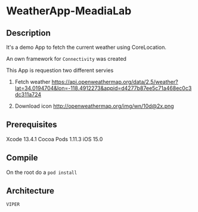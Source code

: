 # WeatherApp-MeadiaLab
## Description
It's a demo App to fetch the current weather using CoreLocation.

An own framework for `Connectivity` was created

This App is requestion two different servies
1. Fetch weather
https://api.openweathermap.org/data/2.5/weather?lat=34.0194704&lon=-118.4912273&appid=d4277b87ee5c71a468ec0c3dc311a724

2. Download icon
http://openweathermap.org/img/wn/10d@2x.png

## Prerequisites
Xcode 13.4.1
Cocoa Pods 1.11.3
iOS 15.0

## Compile
On the root do a `pod install`

## Architecture
`VIPER`
